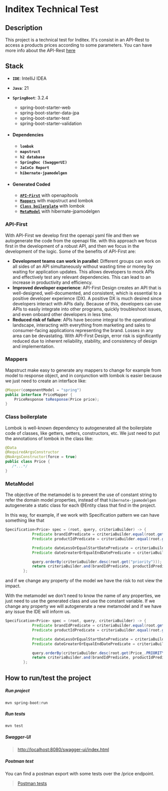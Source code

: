 # Inditex Technical Test

## Description
This project is a technical test for Inditex. It's consist in an API-Rest to access a products prices according to some
parameters. You can have more info about the API-Rest [here](#how-to-run-the-project)

## Stack
 - **`IDE`**: IntelliJ IDEA
 - **`Java`**: 21
 - **`SpringBoot`**: 3.2.4
   - spring-boot-starter-web
   - spring-boot-starter-data-jpa
   - spring-boot-starter-test
   - spring-boot-starter-validation
  
 - #### Dependencies
   - **`lombok`**
   - **`mapstruct`**
   - **`h2 database`**
   - **`SpringDoc (SwaggerUI)`**
   - **`JaCoCo Report`**
   - **`hibernate-jpamodelgen`**
- #### Generated Coded
  - [**`API-First`**](#API-First) with openapitools
  - [**`Mappers`**](#Mappers) with mapstruct and lombok
  - [**`Class boilerplate`**](#Class-boilerplate) with lombok
  - [**`MetaModel`**](#MetaModel) with hibernate-jpamodelgen

### API-First
With API-First we develop first the openapi yaml file and then we autogenerate the code from the openapi file.
with this approach we focus first in the development of a robust API, and then we focus in the development of the logic.
Some of the benefits of API-First are:
- **Development teams can work in parallel**: Different groups can work on all sides of an API simultaneously without 
wasting time or money by waiting for application updates. This allows developers to mock APIs and effectively test 
any relevant dependencies. This can lead to an increase in productivity and efficiency.
- **Improved developer experience**: API-First Design creates an API that is well-designed, well-documented, and 
consistent, which is essential to a positive developer experience (DX). A positive DX is much desired since developers
interact with APIs daily. Because of this, developers can use APIs to easily integrate into other programs, quickly 
troubleshoot issues, and even onboard other developers in less time.
- **Reduced risk of failure**: APIs have become integral to the operational landscape, interacting with everything from
marketing and sales to consumer-facing applications representing the brand. Losses in any area can be devastating.
With API-First Design, error risk is significantly reduced due to inherent reliability, stability, and consistency of
design and implementation.
### Mappers
Mapstruct make easy to generate any mappers to change for example from model to response object, and in conjunction
with lombok is easier because we just need to create an interface like:
```java
@Mapper(componentModel = "spring")
public interface PriceMapper {
    PriceResponse toResponse(Price price);
}
```
### Class boilerplate
Lombok is well-known dependency to autogenerated all the boilerplate code of classes, like getters, setters, 
constructors, etc. We just need to put the annotations of lombok in the class like:
```java
@Data
@RequiredArgsConstructor
@NoArgsConstructor(force = true)
public class Price {
   /*...*/
}
```
### MetaModel
The objective of the metamodel is to prevent the use of constant string to refer the domain model properties, instead of
that `hibernate-jpamodelgen` autogenerate a static class for each @Entity class that find in the project.

In this way, for example, if we work with Specification pattern we can have something like that
````java
Specification<Price> spec = (root, query, criteriaBuilder) -> {
            Predicate brandIdPredicate = criteriaBuilder.equal(root.get("brandId"), brandId);
            Predicate productIdPredicate = criteriaBuilder.equal(root.get("productId"), productId);

            Predicate dateLessOrEqualStartDatePredicate = criteriaBuilder.lessThanOrEqualTo(root.get("start_date"), date);
            Predicate dateGreaterOrEqualEndDatePredicate = criteriaBuilder.greaterThanOrEqualTo(root.get("end_date"), date);

            query.orderBy(criteriaBuilder.desc(root.get("priority")));
            return criteriaBuilder.and(brandIdPredicate, productIdPredicate, dateLessOrEqualStartDatePredicate, dateGreaterOrEqualEndDatePredicate );
        };
````
and if we change any property of the model we have the risk to not view the impact.

With the metamodel we don't need to know the name of any properties, we just need to use the generated class and use 
the constant variable.
If we change any property we will autogenerate a new metamodel and if we have any issue the IDE will inform us.

````java
Specification<Price> spec = (root, query, criteriaBuilder) -> {
            Predicate brandIdPredicate = criteriaBuilder.equal(root.get(Price_.BRAND_ID), brandId);
            Predicate productIdPredicate = criteriaBuilder.equal(root.get(Price_.PRODUCT_ID), productId);

            Predicate dateLessOrEqualStartDatePredicate = criteriaBuilder.lessThanOrEqualTo(root.get(Price_.START_DATE), date);
            Predicate dateGreaterOrEqualEndDatePredicate = criteriaBuilder.greaterThanOrEqualTo(root.get(Price_.END_DATE), date);

            query.orderBy(criteriaBuilder.desc(root.get(Price_.PRIORITY)));
            return criteriaBuilder.and(brandIdPredicate, productIdPredicate, dateLessOrEqualStartDatePredicate, dateGreaterOrEqualEndDatePredicate );
        };
````

## How to run/test the project

##### Run project
```shell
mvn spring-boot:run
```

##### Run tests
```shell
mvn test
```

##### Swagger-UI
>[http://localhost:8080/swagger-ui/index.html](http://localhost:8080/swagger-ui/index.html)

##### Postman test
You can find a postman export with some tests over the /price endpoint. 
> [Postman tests](src/main/resources/static/postmanTests.postman_collection.json)
